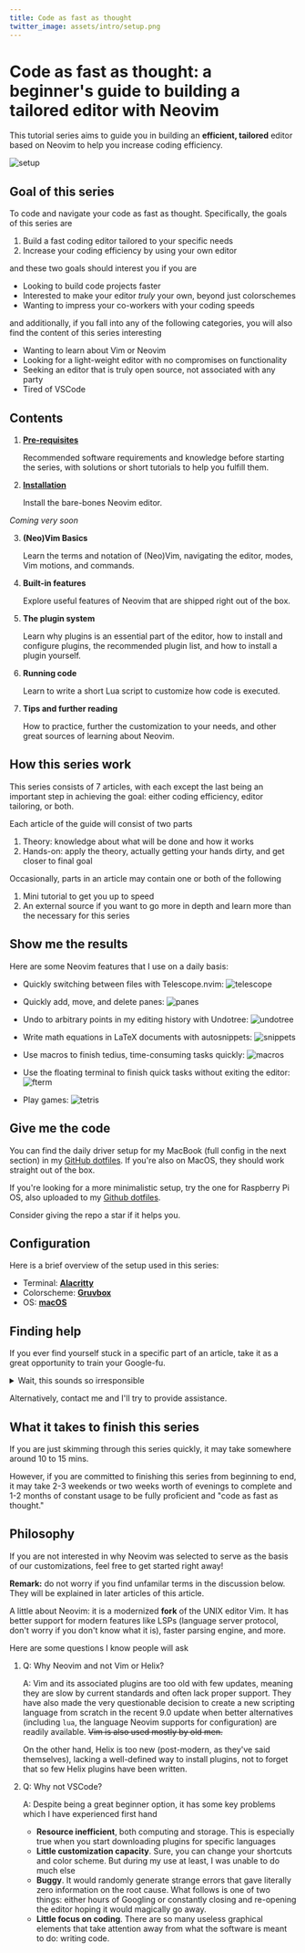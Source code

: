 ```yaml
---
title: Code as fast as thought
twitter_image: assets/intro/setup.png
---
```

# Code as fast as thought: a beginner's guide to building a tailored editor with Neovim

This tutorial series aims to guide you in building an **efficient, tailored** editor based on Neovim to help you increase coding efficiency.

![setup](assets/intro/setup.png)

## Goal of this series

To code and navigate your code as fast as thought. Specifically, the goals of this series are
<ol>
<li>Build a fast coding editor tailored to your specific needs</li>
<li>Increase your coding efficiency by using your own editor</li>
</ol>

and these two goals should interest you if you are
- Looking to build code projects faster
- Interested to make your editor *truly* your own, beyond just colorschemes
- Wanting to impress your co-workers with your coding speeds

and additionally, if you fall into any of the following categories, you will also find the content of this series interesting
- Wanting to learn about Vim or Neovim
- Looking for a light-weight editor with no compromises on functionality
- Seeking an editor that is truly open source, not associated with any party
- Tired of VSCode

## Contents

1. [**Pre-requisites**](prereq)

    Recommended software requirements and knowledge before starting the series, with solutions or short tutorials to help you fulfill them. 

2. [**Installation**](install)
    
    Install the bare-bones Neovim editor.

*Coming very soon*

3. **(Neo)Vim Basics**

    Learn the terms and notation of (Neo)Vim, navigating the editor, modes, Vim motions, and commands. 

1. **Built-in features**

    Explore useful features of Neovim that are shipped right out of the box.

1. **The plugin system**
    
    Learn why plugins is an essential part of the editor, how to install and configure plugins, the recommended plugin list, and how to install a plugin yourself. 

1. **Running code**

    Learn to write a short Lua script to customize how code is executed.

1. **Tips and further reading**

    How to practice, further the customization to your needs, and other great sources of learning about Neovim.


## How this series work

This series consists of 7 articles, with each except the last being an important step in achieving the goal: either coding efficiency, editor tailoring, or both. 

Each article of the guide will consist of two parts
1. Theory: knowledge about what will be done and how it works
1. Hands-on: apply the theory, actually getting your hands dirty, and get closer to final goal

Occasionally, parts in an article may contain one or both of the following
1. Mini tutorial to get you up to speed
1. An external source if you want to go more in depth and learn more than the necessary for this series

## Show me the results

Here are some Neovim features that I use on a daily basis:

- Quickly switching between files with Telescope.nvim:
![telescope](assets/intro/telescope.gif)

- Quickly add, move, and delete panes:
![panes](assets/intro/panes.gif)

- Undo to arbitrary points in my editing history with Undotree:
![undotree](assets/intro/undotree.gif)

- Write math equations in LaTeX documents with autosnippets:
![snippets](assets/intro/snippets.gif)

- Use macros to finish tedius, time-consuming tasks quickly: 
![macros](assets/intro/macros.gif)

- Use the floating terminal to finish quick tasks without exiting the editor:
![fterm](assets/intro/fterm.gif)

- Play games:
![tetris](assets/intro/tetris.gif)

## Give me the code

You can find the daily driver setup for my MacBook (full config in the next section) in my [GitHub dotfiles](https://github.com/zerogtiger/dotfiles/tree/main/nvim/macos). If you're also on MacOS, they should work straight out of the box. 

If you're looking for a more minimalistic setup, try the one for Raspberry Pi OS, also uploaded to my [Github dotfiles](https://github.com/zerogtiger/dotfiles/tree/main/nvim/rpios). 

Consider giving the repo a star if it helps you. 

## Configuration

Here is a brief overview of the setup used in this series:
- Terminal: [**Alacritty**](https://github.com/alacritty/alacritty)
- Colorscheme: [**Gruvbox**](https://github.com/morhetz/gruvbox)
- OS: [**macOS**](https://en.wikipedia.org/wiki/MacOS)

## Finding help

If you ever find yourself stuck in a specific part of an article, take it as a great opportunity to train your Google-fu.

<details>
<summary>Wait, this sounds so irresponsible</summary> 

As irresponsible as it sounds, this was what I did when I learned all content in this series on my own. It will expose you to more related knowledge, making you more knowledgable in this field and will help you get better at finding answers on the internet the next time you have a question, coding related or not. 

Some tips when Googling: 
- Include all useful details about your specific setup (ex. OS, editor name (nvim), plugin name, etc.)
- Summarize the core of the problem, keep it short and include keywords only
- Consider and explore all possible causes of the problem
- Go down the rabbit hole (i.e., if you realize your problem is caused by another thing, Google that new thing)
    <!-- 1. Trace the problem -->

</details>


Alternatively, contact me and I'll try to provide assistance. 

## What it takes to finish this series

<!-- If you are only interested in certain parts of this series (ex. Neovim basics and build-in features) -->

If you are just skimming through this series quickly, it may take somewhere around 10 to 15 mins. 

However, if you are committed to finishing this series from beginning to end, it may take 2-3 weekends or two weeks worth of evenings to complete and 1-2 months of constant usage to be fully proficient and "code as fast as thought."


## Philosophy

If you are not interested in why Neovim was selected to serve as the basis of our customizations, feel free to get started right away!

**Remark:** do not worry if you find unfamilar terms in the discussion below. They will be explained in later articles of this article. 

A little about Neovim: it is a modernized **fork** of the UNIX editor Vim. It has better support for modern features like LSPs (language server protocol, don't worry if you don't know what it is), faster parsing engine, and more. 

Here are some questions I know people will ask
1. Q: Why Neovim and not Vim or Helix?

    A: Vim and its associated plugins are too old with few updates, meaning they are slow by current standards and often lack proper support. They have also made the very questionable decision to create a new scripting language from scratch in the recent 9.0 update when better alternatives (including `lua`, the language Neovim supports for configuration) are readily available. <s> Vim is also used mostly by old men. </s>

    On the other hand, Helix is too new (post-modern, as they've said themselves), lacking a well-defined way to install plugins, not to forget that so few Helix plugins have been written.

1. Q: Why not VSCode?
    
    A: Despite being a great beginner option, it has some key problems which I have experienced first hand
    - **Resource inefficient**, both computing and storage. This is especially true when you start downloading plugins for specific languages
    - **Little customization capacity**. Sure, you can change your shortcuts and color scheme. But during my use at least, I was unable to do much else
    - **Buggy**. It would randomly generate strange errors that gave literally zero information on the root cause. What follows is one of two things: either hours of Googling or constantly closing and re-opening the editor hoping it would magically go away. 
    - **Little focus on coding**. There are so many useless graphical elements that take attention away from what the software is meant to do: writing code.

<!-- - Intro -->
<!--     - Goal of this series -->
<!--     - How these articles will work (tutorials to get started, link to external source that has more in depth view) -->
<!--     - Philosophy (why not vscode / why a vim style editor / why Neovim and not Helix or Vim) -->
<!--     - How to find help when you're stuck -->
<!--         - Slowly get better at Googling -->
<!--     - What it takes to finish (time commitment) -->
<!--     - Demo (GIFs) -->
